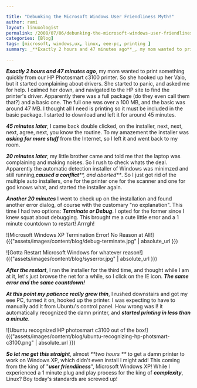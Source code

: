 ```yaml
---

title: "Debunking the Microsoft Windows User Friendliness Myth!"
author: rami
layout: linuxologist 
permalink: /2008/07/06/debunking-the-microsoft-windows-user-friendliness-myth
categories: [Blog]
tags: [microsoft, windows,ux, linux, eee-pc, printing ]
summary: _**Exactly 2 hours and 47 minutes ago**_, my mom wanted to print something quickly from our HP Photosmart c3100 printer. So she hooked up her Vaio, but it started complaining about drivers. She started to panic, and asked me for help. I calmed her down, and navigated to the HP site to find the printer's driver. Apparently there was a full package (do they even call them that?) and a basic one. The full one was over a 100 MB, and the basic was around 47 MB. I thought all I need is printing so it must be included in the basic package. I started to download and left it for around 45 minutes.

---
```


_**Exactly 2 hours and 47 minutes ago**_, my mom wanted to print something quickly from our HP Photosmart c3100 printer. So she hooked up her Vaio, but it started complaining about drivers. She started to panic, and asked me for help. I calmed her down, and navigated to the HP site to find the printer's driver. Apparently there was a full package (do they even call them that?) and a basic one. The full one was over a 100 MB, and the basic was around 47 MB. I thought all I need is printing so it must be included in the basic package. I started to download and left it for around 45 minutes.


_**45 minutes later**_, I came back double clicked, on the installer, next, next, next, agree, next, you know the routine. To my amazement the installer was _**asking for more stuff**_ from the Internet, so I left it and went back to my room.

_**20 minutes later**_, my little brother came and told me that the laptop was complaining and making noises. So I rush to check whats the deal. Apparently the automatic detection installer of Windows was minimzed and still running,_**caused a conflict****, and aborted**_. So I just got rid of the multiple auto installers, one for the printer one for the scanner and one for god knows what, and started the installer again.

_**Another 20 minutes**_ I went to check up on the installation and found another error dialog, of course with the customary "no explanation". This time I had two options: _**Terminate or Debug**_. I opted for the former since I knew squat about debugging. This brought me a cute little error and a 1 minute countdown to restart! Arrrgh!

![Microsoft Windows XP Termination Error! No Reason at All!]({{"assets/images/content/blog/debug-terminate.jpg" | absolute_url }})

![Gotta Restart Microsoft Windows for whatever reason!]({{"assets/images/content/blog/syserror.jpg" | absolute_url }})

_**After the restart**_, I ran the installer for the third time, and thought while I am at it, let's just browse the net for a while, so I click on the IE icon. _**The same error and the same countdown!**_

_**At this point my patience really grew thin**_, I rushed downstairs and got my eee PC, turned it on, hooked up the printer. I was expecting to have to manually add it from Ubuntu's control panel. How wrong was I! it automatically recognized the damn printer, and _**started printing in less than a minute**_.

![Ubuntu recognized HP photosmart c3100 out of the box!]({{"assets/images/content/blog/ubuntu-recognizing-hp-photsmart-c3100.png" | absolute_url }})

_**So let me get this straight**_, almost _**two hours **_ to get a damn printer to work on Windows XP, which didn't even install I might add! This coming from the king of "_**user friendliness**_", Microsoft Windows XP! While I experienced a 1 minute plug and play process for the king of _**complexity**_, Linux? Boy today's standards are screwed up!
